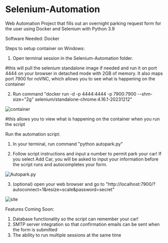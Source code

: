 # Selenium-Automation
Web Automation Project that fills out an overnight parking request form for the user using Docker and Selenium with Python 3.9

Software Needed:
Docker

Steps to setup container on Windows:

1) Open terminal session in the Selenium-Automation folder.

#this will pull the selenium standalone image if needed and run it on port 4444 on your browser in detached mode with 2GB of memory. It also maps port 7900 for noVNC, which allows you to see what is happening on the container

2) Run command "docker run -d -p 4444:4444 -p 7900:7900 --shm-size="2g" selenium/standalone-chrome:4.16.1-20231212"

![container](https://i.imgur.com/eXpRWjk.png)

#this allows you to view what is happening on the container when you run the script

Run the automation script:

1) In your terminal, run command "python autopark.py"

2) Follow script instructions and input a number to permit park your car! If you select Add Car, you will be
asked to input your information before the script runs and autocompletes your form.

![Autopark.py](https://i.imgur.com/6AYQKNr.png)

3) (optional) open your web browser and go to "http://localhost:7900/?autoconnect=1&resize=scale&password=secret" 

![site](https://i.imgur.com/8YHea9Q.png)

Features Coming Soon:

1) Database functionality so the script can remember your car!
2) SMTP server integration so that confirmation emails can be sent when the form is submitted
3) The ability to run multiple sessions at the same time
